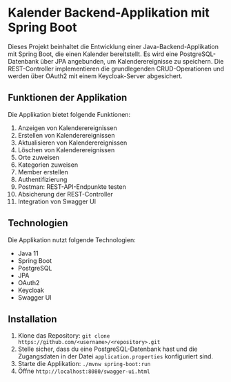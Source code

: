 # Kalender Backend-Applikation mit Spring Boot

Dieses Projekt beinhaltet die Entwicklung einer Java-Backend-Applikation mit Spring Boot, die einen Kalender bereitstellt. Es wird eine PostgreSQL-Datenbank über JPA angebunden, um Kalenderereignisse zu speichern. Die REST-Controller implementieren die grundlegenden CRUD-Operationen und werden über OAuth2 mit einem Keycloak-Server abgesichert.

## Funktionen der Applikation

Die Applikation bietet folgende Funktionen:

1. Anzeigen von Kalenderereignissen
2. Erstellen von Kalenderereignissen
3. Aktualisieren von Kalenderereignissen
4. Löschen von Kalenderereignissen
5. Orte zuweisen
6. Kategorien zuweisen
7. Member erstellen
8. Authentifizierung
9. Postman: REST-API-Endpunkte testen
10. Absicherung der REST-Controller
11. Integration von Swagger UI

## Technologien

Die Applikation nutzt folgende Technologien:

- Java 11
- Spring Boot
- PostgreSQL
- JPA
- OAuth2
- Keycloak
- Swagger UI

## Installation

1. Klone das Repository: `git clone https://github.com/<username>/<repository>.git`
2. Stelle sicher, dass du eine PostgreSQL-Datenbank hast und die Zugangsdaten in der Datei `application.properties` konfiguriert sind.
3. Starte die Applikation: `./mvnw spring-boot:run`
4. Öffne `http://localhost:8080/swagger-ui.html`
